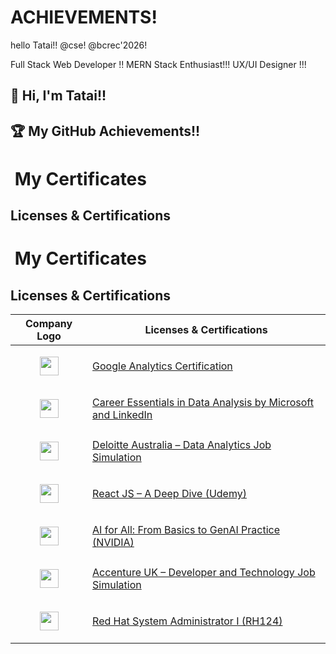 # ACHIEVEMENTS!
hello Tatai!!
@cse!
@bcrec'2026!
<!DOCTYPE html>

Full Stack Web Developer !!
MERN Stack Enthusiast!!!
UX/UI Designer !!!

## 👋 Hi, I'm Tatai!!

## 🏆 My GitHub Achievements!!
# ​ My Certificates

##  Licenses & Certifications

#  ​ My Certificates

##  Licenses & Certifications

| Company Logo | Licenses & Certifications |
|:------------:|----------------------------|
| <p align="center"><a href="https://skillshop.credential.net/d90c6566-2c02-4db9-89ec-6bbacf0a90e3#acc.wXGBbzWU" target="_blank"><img src="https://www.gstatic.com/analytics-suite/header/suite/v2/ic_analytics.svg" width="30"/></a></p> | [Google Analytics Certification](https://skillshop.credential.net/d90c6566-2c02-4db9-89ec-6bbacf0a90e3#acc.wXGBbzWU) |
| <p align="center"><a href="https://www.linkedin.com/learning/certificates/b6bc7bc31c51bfd6755c2a374ceb97f1d14efc514c1347eac418c66243fa7597" target="_blank"><img src="https://upload.wikimedia.org/wikipedia/commons/4/44/Microsoft_logo.svg" width="30"/></a></p> | [Career Essentials in Data Analysis by Microsoft and LinkedIn](https://www.linkedin.com/learning/certificates/b6bc7bc31c51bfd6755c2a374ceb97f1d14efc514c1347eac418c66243fa7597) |
| <p align="center"><a href="https://forage-uploads-prod.s3.amazonaws.com/completion-certificates/9PBTqmSxAf6zZTseP/io9DzWKe3PTsiS6GG_9PBTqmSxAf6zZTseP_Mq3C4QoLmoxPjpEwJ_1754939755746_completion_certificate.pdf" target="_blank"><img src="https://upload.wikimedia.org/wikipedia/commons/2/2b/DeloitteNewSmall.png" width="30"/></a></p> | [Deloitte Australia – Data Analytics Job Simulation](https://forage-uploads-prod.s3.amazonaws.com/completion-certificates/9PBTqmSxAf6zZTseP/io9DzWKe3PTsiS6GG_9PBTqmSxAf6zZTseP_Mq3C4QoLmoxPjpEwJ_1754939755746_completion_certificate.pdf) |
| <p align="center"><a href="https://www.udemy.com/certificate/UC-af8e1c66-b80c-4fe7-9ea9-0808bbeba238/" target="_blank"><img src="https://www.langoly.com/wp-content/uploads/2022/09/udemy-logo.png" width="30"/></a></p> | [React JS – A Deep Dive (Udemy)](https://www.udemy.com/certificate/UC-af8e1c66-b80c-4fe7-9ea9-0808bbeba238/) |
| <p align="center"><a href="https://academy.nvidia.com/mod/certificate/view.php?id=18980&action=get" target="_blank"><img src="https://www.nvidia.com/content/dam/en-zz/Solutions/about-nvidia/logo-and-brand/01-nvidia-logo-vert-500x200-2c50-p@2x.png" width="30"/></a></p> | [AI for All: From Basics to GenAI Practice (NVIDIA)](https://academy.nvidia.com/mod/certificate/view.php?id=18980&action=get) |
| <p align="center"><a href="https://forage-uploads-prod.s3.amazonaws.com/completion-certificates/ovyvuqqNRQKBjNxbj/3xnZEj9kfpoQKW885_ovyvuqqNRQKBjNxbj_Mq3C4QoLmoxPjpEwJ_1755019606970_completion_certificate.pdf" target="_blank"><img src="https://cdn-assets.theforage.com/images/forage-schema-logo.png" width="30"/></a></p> | [Accenture UK – Developer and Technology Job Simulation](https://forage-uploads-prod.s3.amazonaws.com/completion-certificates/ovyvuqqNRQKBjNxbj/3xnZEj9kfpoQKW885_ovyvuqqNRQKBjNxbj_Mq3C4QoLmoxPjpEwJ_1755019606970_completion_certificate.pdf) |
| <p align="center"><a href="https://drive.google.com/file/d/1Q0_dDvoN6lmDPFNK5tB2ipHLV5vpT78a/view?usp=sharing" target="_blank"><img src="https://upload.wikimedia.org/wikipedia/commons/thumb/d/d8/Red_Hat_logo.svg/2560px-Red_Hat_logo.svg.png" width="30"/></a></p> | [Red Hat System Administrator I (RH124)](https://drive.google.com/file/d/1Q0_dDvoN6lmDPFNK5tB2ipHLV5vpT78a/view?usp=sharing) |

